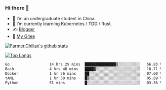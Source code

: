 ### Hi there 👋

- 🔭 I’m an undergraduate student in China.
- 🌱 I’m currently learning Kubernetes / TDD / Rust.
- ✍️ [Blogger](https://blog.farmer233.top)
- 🤔 [My Gitee](https://gitee.com/Farmer-chong)


[![Farmer.Chillax's github stats](https://github-readme-stats.vercel.app/api?username=FarmerChillax)](https://github.com/anuraghazra/github-readme-stats)

[![Top Langs](https://github-readme-stats.vercel.app/api/top-langs/?username=FarmerChillax&layout=compact&hide=html,css,javascript)](https://github.com/anuraghazra/github-readme-stats)


<a href="https://wakatime.com/@Farmer"> </a>
          <!--START_SECTION:waka-->

```txt
Go                  14 hrs 29 mins  ██████████████▒░░░░░░░░░░   56.83 %
Bash                4 hrs 46 mins   ████▓░░░░░░░░░░░░░░░░░░░░   18.71 %
Docker              1 hr 56 mins    ██░░░░░░░░░░░░░░░░░░░░░░░   07.60 %
YAML                1 hr 30 mins    █▒░░░░░░░░░░░░░░░░░░░░░░░   05.89 %
Python              51 mins         █░░░░░░░░░░░░░░░░░░░░░░░░   03.36 %
```

<!--END_SECTION:waka-->



<!--
**Farmer-chong/Farmer-chong** is a ✨ _special_ ✨ repository because its `README.md` (this file) appears on your GitHub profile.

Here are some ideas to get you started:

- 🔭 I’m currently working on ...
- 🌱 I’m currently learning ...
- 👯 I’m looking to collaborate on ...
- 🤔 I’m looking for help with ...
- 💬 Ask me about ...
- 📫 How to reach me: ...
- 😄 Pronouns: ...
- ⚡ Fun fact: ...
-->
